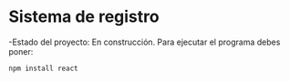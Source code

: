 <h1>Sistema de registro</h1>
-Estado del proyecto: En construcción.
Para ejecutar el programa debes poner:

``npm install react``
